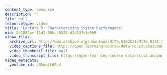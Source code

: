```yaml
---
content_type: resource
description: ''
file: null
resourcetype: Video
title: 'Lecture 5: Characterizing System Performance'
uid: 2e1889ae-11d2-80bc-8232-d2d137e1e050
video_files:
  archive_url: http://www.archive.org/download/MIT6.01SCS11/MIT6_01SC_S11_lec05_300k.mp4
  video_captions_file: https://open-learning-course-data-rc.s3.amazonaws.com/6-01sc-introduction-to-electrical-engineering-and-computer-science-i-spring-2011/88440fb0a4b75bb6822d49c5468e3edc_qB5wq5L6EL4.vtt
  video_thumbnail_file: null
  video_transcript_file: https://open-learning-course-data-rc.s3.amazonaws.com/6-01sc-introduction-to-electrical-engineering-and-computer-science-i-spring-2011/3d69b9fc8d1d9ce0f98f66088edebd5d_qB5wq5L6EL4.pdf
video_metadata:
  youtube_id: qB5wq5L6EL4
---
```

